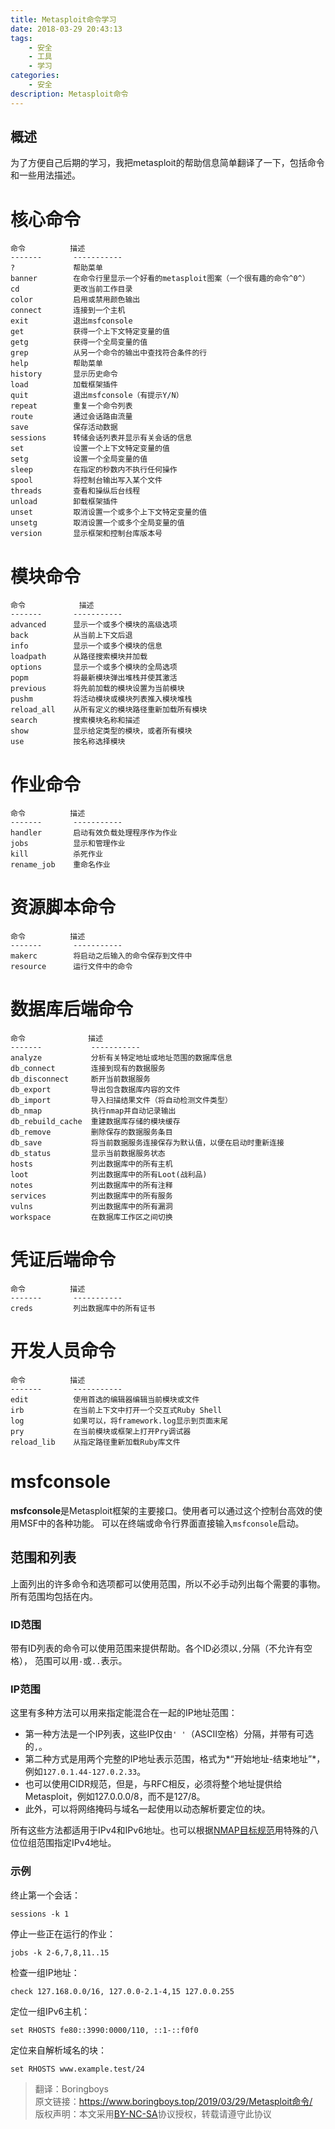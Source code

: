 ```yaml
---
title: Metasploit命令学习
date: 2018-03-29 20:43:13
tags:
	- 安全
	- 工具
	- 学习
categories:
	- 安全
description: Metasploit命令
---
```


## 概述
为了方便自己后期的学习，我把metasploit的帮助信息简单翻译了一下，包括命令和一些用法描述。

<!--more-->

核心命令
=============

    命令          描述
    -------       -----------
    ?             帮助菜单
    banner        在命令行里显示一个好看的metasploit图案（一个很有趣的命令^0^）
    cd            更改当前工作目录
    color         启用或禁用颜色输出
    connect       连接到一个主机
    exit          退出msfconsole
    get           获得一个上下文特定变量的值
    getg          获得一个全局变量的值
    grep          从另一个命令的输出中查找符合条件的行
    help          帮助菜单
    history       显示历史命令
    load          加载框架插件
    quit          退出msfconsole（有提示Y/N）
    repeat        重复一个命令列表
    route         通过会话路由流量
    save          保存活动数据
    sessions      转储会话列表并显示有关会话的信息
    set           设置一个上下文特定变量的值
    setg          设置一个全局变量的值
    sleep         在指定的秒数内不执行任何操作
    spool         将控制台输出写入某个文件
    threads       查看和操纵后台线程
    unload        卸载框架插件
    unset         取消设置一个或多个上下文特定变量的值
    unsetg        取消设置一个或多个全局变量的值
    version       显示框架和控制台库版本号


模块命令
===============

    命令       	  描述
    -------       -----------
    advanced      显示一个或多个模块的高级选项
    back          从当前上下文后退
    info          显示一个或多个模块的信息
    loadpath      从路径搜索模块并加载
    options       显示一个或多个模块的全局选项
    popm          将最新模块弹出堆栈并使其激活
    previous      将先前加载的模块设置为当前模块
    pushm         将活动模块或模块列表推入模块堆栈
    reload_all    从所有定义的模块路径重新加载所有模块
    search        搜索模块名称和描述
    show          显示给定类型的模块，或者所有模块
    use           按名称选择模块


作业命令
============

    命令          描述
    -------       -----------
    handler       启动有效负载处理程序作为作业
    jobs          显示和管理作业
    kill          杀死作业
    rename_job    重命名作业


资源脚本命令
========================

    命令          描述
    -------       -----------
    makerc        将启动之后输入的命令保存到文件中
    resource      运行文件中的命令


数据库后端命令
=========================

    命令              描述
    -------           -----------
    analyze           分析有关特定地址或地址范围的数据库信息
    db_connect        连接到现有的数据服务
    db_disconnect     断开当前数据服务
    db_export         导出包含数据库内容的文件
    db_import         导入扫描结果文件（将自动检测文件类型）
    db_nmap           执行nmap并自动记录输出
    db_rebuild_cache  重建数据库存储的模块缓存
    db_remove         删除保存的数据服务条目
    db_save           将当前数据服务连接保存为默认值，以便在启动时重新连接
    db_status         显示当前数据服务状态
    hosts             列出数据库中的所有主机
    loot              列出数据库中的所有Loot(战利品)
    notes             列出数据库中的所有注释
    services          列出数据库中的所有服务
    vulns             列出数据库中的所有漏洞
    workspace         在数据库工作区之间切换


凭证后端命令
============================

    命令          描述
    -------       -----------
    creds         列出数据库中的所有证书


开发人员命令
==================

    命令          描述
    -------       -----------
    edit          使用首选的编辑器编辑当前模块或文件
    irb           在当前上下文中打开一个交互式Ruby Shell
    log           如果可以，将framework.log显示到页面末尾
    pry           在当前模块或框架上打开Pry调试器
    reload_lib    从指定路径重新加载Ruby库文件


msfconsole
==========

**msfconsole**是Metasploit框架的主要接口。使用者可以通过这个控制台高效的使用MSF中的各种功能。 
可以在终端或命令行界面直接输入`msfconsole`启动。


范围和列表
-------------------------

上面列出的许多命令和选项都可以使用范围，所以不必手动列出每个需要的事物。所有范围均包括在内。

### ID范围

带有ID列表的命令可以使用范围来提供帮助。各个ID必须以`,`分隔（不允许有空格），
范围可以用`-`或`..`表示。

### IP范围

这里有多种方法可以用来指定能混合在一起的IP地址范围：
- 第一种方法是一个IP列表，这些IP仅由`' '`（ASCII空格）分隔，并带有可选的`,`。
- 第二种方式是用两个完整的IP地址表示范围，格式为*“开始地址-结束地址”*，例如`127.0.1.44-127.0.2.33`。
- 也可以使用CIDR规范，但是，与RFC相反，必须将整个地址提供给Metasploit，例如127.0.0.0/8，而不是127/8。
- 此外，可以将网络掩码与域名一起使用以动态解析要定位的块。

所有这些方法都适用于IPv4和IPv6地址。也可以根据[NMAP目标规范](https://nmap.org/book/man-target-specification.html)用特殊的八位位组范围指定IPv4地址。

### 示例

终止第一个会话：

    sessions -k 1

停止一些正在运行的作业：

    jobs -k 2-6,7,8,11..15

检查一组IP地址：

    check 127.168.0.0/16, 127.0.0-2.1-4,15 127.0.0.255

定位一组IPv6主机：

    set RHOSTS fe80::3990:0000/110, ::1-::f0f0

定位来自解析域名的块：

    set RHOSTS www.example.test/24


>翻译：Boringboys  
>原文链接：https://www.boringboys.top/2019/03/29/Metasploit命令/  
>版权声明：本文采用[BY-NC-SA](https://creativecommons.org/licenses/by-nc-sa/4.0/)协议授权，转载请遵守此协议
